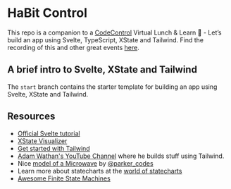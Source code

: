 # HaBit Control

This repo is a companion to a [CodeControl](https://codecontrol.io/) Virtual Lunch & Learn 🍱 - Let’s build an app using Svelte, TypeScript, XState and Tailwind. Find the recording of this and other great events [here](https://codecontrol.atlassian.net/wiki/spaces/CCW/pages/271941711/Virtual+Lunch+Learn).

## A brief intro to Svelte, XState and Tailwind

The `start` branch contains the starter template for building an app using Svelte, XState and Tailwind.

## Resources

- [Official Svelte tutorial](https://svelte.dev/tutorial/basics)
- [XState Visualizer](https://xstate.js.org/viz/)
- [Get started with Tailwind](https://tailwindcss.com/docs/installation)
- [Adam Wathan's YouTube Channel](https://www.youtube.com/channel/UCy1H38XrN7hi7wHSClfXPqQ) where he builds stuff using Tailwind.
- Nice [model of a Microwave](https://finite-state-microwave.onrender.com/) by [@parker_codes](https://twitter.com/parker_codes)
- Learn more about statecharts at the [world of statecharts](https://statecharts.github.io/)
- [Awesome Finite State Machines](https://github.com/leonardomso/awesome-fsm)
